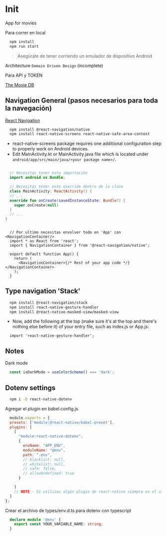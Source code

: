 # Init

App for movies

Para correr en local

```bash
  npm install
  npm run start
```

> Asegúrate de tener corriendo un emulador de dispositivo Android

Architecture `Domain Driven Design` (incomplete)

Para API y TOKEN

[The Movie DB](https://www.themoviedb.org/)

## Navigation General (pasos necesarios para toda la navegación)

[React Navigation](https://reactnavigation.org/)

```bash
  npm install @react-navigation/native
  npm install react-native-screens react-native-safe-area-context
```

- react-native-screens package requires one additional configuration step to properly work on Android devices.
- Edit MainActivity.kt or MainActivity.java file which is located under `android/app/src/main/java/<your package name>/`.

```kotlin

  // Necesitas tener esta importación
  import android.os.Bundle;

  // Necesitas tener este override dentro de la clase
  class MainActivity: ReactActivity() {
  // ...
  override fun onCreate(savedInstanceState: Bundle?) {
    super.onCreate(null)
  }
  // ...
}

```

```tsx

  // Por ultimo necesitas envolver todo en 'App' con <NavigationContainer/>
  import * as React from 'react';
  import { NavigationContainer } from '@react-navigation/native';

  export default function App() {
    return (
      <NavigationContainer>{/* Rest of your app code */}</NavigationContainer>
    );
  }

```

## Type navigation 'Stack'

```bash
  npm install @react-navigation/stack
  npm install react-native-gesture-handler
  npm install @react-native-masked-view/masked-view
```

- Now, add the following at the top (make sure it's at the top and there's nothing else before it) of your entry file, such as index.js or App.js:

```tsx
  import 'react-native-gesture-handler';
```

## Notes

Dark mode

```jsx
  const isDarkMode = useColorScheme() === 'dark';
```

## Dotenv settings

```bash
  npm i -D react-native-dotenv
```

Agregar el plugin en babel.config.js

```js
  module.exports = {
  presets: ['module:@react-native/babel-preset'],
  plugins: [
    [
      "module:react-native-dotenv",
      {
        envName: "APP_ENV",
        moduleName: "@env",
        path: ".env",
        // blacklist: null,
        // whitelist: null,
        // safe: false,
        // allowUndefined: true
      }

    ]
    // NOTE - Si utilizas algún plugin de react-native siempre es el ultimo
  ]
};
```

Crear el archivo de types/env.d.ts para dotenv con typescript

```ts
  declare module '@env' {
    export const YOUR_VARIABLE_NAME: string;
  }
```
